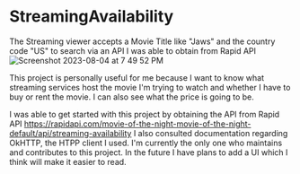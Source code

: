 # StreamingAvailability
The Streaming viewer accepts a Movie Title like "Jaws" and the country code "US" to search via an API I was able to obtain from Rapid API 
![Screenshot 2023-08-04 at 7 49 52 PM](https://github.com/ekdev123/StreamingAvailability/assets/114179084/4b1a7036-0388-4d1c-a9a2-180b142e949e)




This project is personally useful for me because I want to know what streaming services host the movie I'm trying to watch and whether I have to buy or rent the movie. I can also see what the price is going to be.

I was able to get started with this project by obtaining the API from Rapid API https://rapidapi.com/movie-of-the-night-movie-of-the-night-default/api/streaming-availability
I also consulted documentation regarding OkHTTP, the HTPP client I used.
I'm currently the only one who maintains and contributes to this project. In the future I have plans to add a UI which I think will make it easier to read. 


